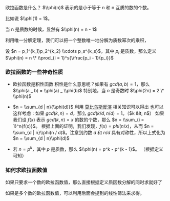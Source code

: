 欧拉函数是什么？ $\\phi(n)$ 表示的是小于等于 n 和 n 互质的数的个数。

比如说 $\\phi(1) = 1$。

当 n 是质数的时候，显然有 $\\phi(n) = n - 1$

利用唯一分解定理，我们可以把一个整数唯一地分解为质数幂次的乘积，

设 $n = p_1^{k_1}p_2^{k_2} \\cdots p_s^{k_s}$，其中 $p_i$ 是质数，那么定义 $\\phi(n) = n \* \\prod_{i = 1}^s{\\frac{p_i - 1}{p_i}}$

### 欧拉函数的一些神奇性质

-   欧拉函数是积性函数
    积性是什么意思呢？如果有 $gcd(a, b) = 1$，那么 $\\phi(a _ b) = \\phi(a) _ \\phi(b)$
    特别地，当 $n$ 是奇数时 $\\phi(2n) = 2 \* \\phi(n)$

-   $n = \\sum_{d | n}{\\phi(d)}$
    利用 [莫比乌斯反演](./mobius/) 相关知识可以得出
    也可以这样考虑：如果 $gcd(k, n) = d$，那么 $gcd(k / d, n / d) = 1$。（$k &lt; n$）
    如果我们设 $f(x)$ 表示 $gcd(k, n) = x$ 的数的个数，那么 $n = \\sum_{i = 1}^n{f(x)}$。
    根据上面的证明，我们发现，$f(x) = phi(n / x)$，从而 $n = \\sum_{d | n}\\phi(n / d)$。注意到约数 $d$ 和 $n / d$ 具有对称性，所以上式化为 $n = \\sum_{d | n}\\phi(d)$

-   若 $n = p^k$，其中 $p$ 是质数，那么 $\\phi(n) = p^k - p^{k - 1}$。
    （根据定义可知）

### 如何求欧拉函数值

如果只要求一个数的欧拉函数值，那么直接根据定义质因数分解的同时求就好了

如果是多个数的欧拉函数值，可以利用后面会提到的线性筛法来求得。
